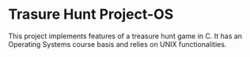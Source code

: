 # Trasure Hunt Project-OS

This project implements features of a treasure hunt game in C.
It has an Operating Systems course basis and relies on UNIX functionalities.
